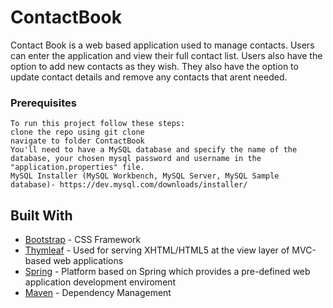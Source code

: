 # ContactBook
Contact Book is a web based application used to manage contacts. Users can enter the application and view their full contact list. Users also have the option to add new contacts as they wish. They also have the option to update contact details and remove any contacts that arent needed. 

### Prerequisites

```
To run this project follow these steps:
clone the repo using git clone
navigate to folder ContactBook
You'll need to have a MySQL database and specify the name of the database, your chosen mysql password and username in the
"application.properties" file.
MySQL Installer (MySQL Workbench, MySQL Server, MySQL Sample database)- https://dev.mysql.com/downloads/installer/ 

```
## Built With
* [Bootstrap](https://getbootstrap.com/) - CSS Framework
* [Thymleaf](https://www.thymeleaf.org/) - Used for serving XHTML/HTML5 at the view layer of MVC-based web applications
* [Spring](https://spring.io/)  - Platform based on Spring which provides a pre-defined web application development enviroment
* [Maven](https://maven.apache.org/) - Dependency Management
